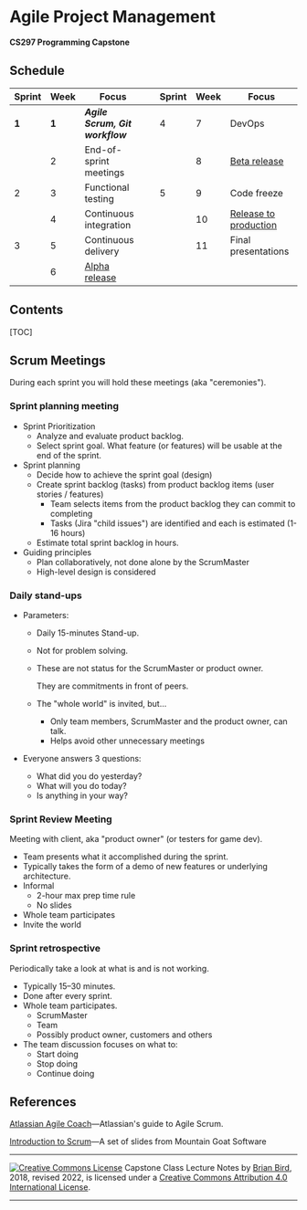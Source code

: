 <h1>Agile Project Management</h1>

**CS297 Programming Capstone**



<h2>Schedule</h2>

| Sprint | Week |                      Focus                       |                                             |                      Sprint                      |                      Week                      |                      Focus                      |
| ---- | ------ | ------------------------------------------------ | ---- | ----- | -------| ------------------------------------------------ |
| **1** | **1**  | ***Agile Scrum, Git workflow*** |  | 4 | 7 | DevOps |
|     | 2 | End-of-sprint meetings |  |  | 8 | <u>Beta release</u> |
| 2 | 3 | Functional testing |  | 5 | 9 | Code freeze |
|  | 4 | Continuous integration |  |  | 10 | <u>Release to production</u> |
| 3 | 5 | Continuous delivery |  |  | 11 | Final presentations |
|  | 6 | <u>Alpha release</u> |  |  |  |  |



<h2>Contents</h2>

[TOC]

## Scrum Meetings

During each sprint you will hold these meetings (aka "ceremonies").

### Sprint planning meeting

- Sprint Prioritization
  - Analyze and evaluate product backlog.
  - Select sprint goal. What feature (or features) will be usable at the end of the sprint.
- Sprint planning
  - Decide how to achieve the sprint goal (design)
  - Create sprint backlog (tasks) from product backlog items (user stories / features)
    - Team selects items from the product backlog they can commit to completing
    - Tasks (Jira "child issues") are identified and each is estimated (1-16 hours)
  - Estimate total sprint backlog in hours.
- Guiding principles
  - Plan collaboratively, not done alone by the ScrumMaster
  - High-level design is considered

### Daily stand-ups

- Parameters:

  - Daily
    15-minutes
    Stand-up.

  - Not for problem solving.

  - These are not status for the ScrumMaster
    or product owner. 

    They are commitments in front of peers.

  - The "whole world" is invited, but...

    - Only team members, ScrumMaster and the product owner, can talk.
    - Helps avoid other unnecessary meetings

- Everyone answers 3 questions:

  - What did you do yesterday?
  - What will you do today?
  - Is anything in your way?

### Sprint Review Meeting

Meeting with client, aka "product owner" (or testers for game dev).

- Team presents what it accomplished during the sprint.
- Typically takes the form of a demo of new features or underlying architecture.
- Informal
  - 2-hour max prep time rule
  - No slides
- Whole team participates
- Invite the world

### Sprint retrospective

Periodically take a look at what is and is not working.

- Typically 15–30 minutes.
- Done after every sprint.
- Whole team participates.
  - ScrumMaster
  - Team
  - Possibly product owner, customers and others
- The team discussion focuses on what to:
  - Start doing
  - Stop doing
  - Continue doing



## References

[Atlassian Agile Coach](https://www.atlassian.com/agile)&mdash;Atlassian's guide to Agile Scrum.

[Introduction to Scrum](https://www.mountaingoatsoftware.com/presentations/an-introduction-to-scrum)&mdash;A set of slides from Mountain Goat Software



------

[![Creative Commons License](https://i.creativecommons.org/l/by/4.0/88x31.png)](http://creativecommons.org/licenses/by/4.0/)
Capstone Class Lecture Notes by [Brian Bird](https://profbird.dev), 2018, revised <time>2022</time>, is licensed under a [Creative Commons Attribution 4.0 International License](http://creativecommons.org/licenses/by/4.0/). 

------